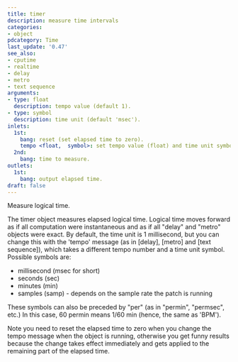 ```yaml
---
title: timer
description: measure time intervals
categories:
- object
pdcategory: Time
last_update: '0.47'
see_also:
- cputime
- realtime
- delay
- metro
- text sequence
arguments:
- type: float
  description: tempo value (default 1).
- type: symbol
  description: time unit (default 'msec').
inlets:
  1st:
    bang: reset (set elapsed time to zero).
    tempo <float,  symbol>: set tempo value (float) and time unit symbol.
  2nd:
    bang: time to measure.
outlets:
  1st:
    bang: output elapsed time.
draft: false
---
```

Measure logical time.

The timer object measures elapsed logical time. Logical time moves forward as if all computation were instantaneous and as if all "delay" and "metro" objects were exact. By default,  the time unit is 1 millisecond,  but you can change this with the 'tempo' message (as in [delay],  [metro] and [text sequence]),  which takes a different tempo number and a time unit symbol. Possible symbols are:

- millisecond (msec for short)
- seconds (sec)
- minutes (min)
- samples (samp) - depends on the sample rate the patch is running

These symbols can also be preceded by "per" (as in "permin",  "permsec",  etc.) In this case,  60 permin means 1/60 min (hence,  the same as 'BPM').

Note you need to reset the elapsed time to zero when you change the tempo message when the object is running,  otherwise you get funny results because the change takes effect immediately and gets applied to the remaining part of the elapsed time.
